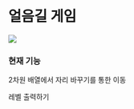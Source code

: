 # 얼음길 게임

![](https://user-images.githubusercontent.com/63035839/93653042-3021b880-fa52-11ea-9777-de02b8e96794.png)

### 현재 기능

2차원 배열에서 자리 바꾸기를 통한 이동

레벨 출력하기

